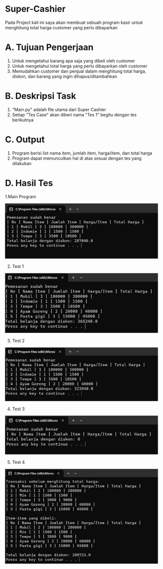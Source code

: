 # Super-Cashier
Pada Project kali ini saya akan membuat sebuah program kasir untuk menghitung total harga customer yang perlu dibayarkan
# A. Tujuan Pengerjaan
1. Untuk mengetahui barang apa saja yang dibeli oleh customer
2. Untuk mengetahui total harga yang perlu dibayarkan oleh customer
3. Memudahkan customer dan penjual dalam menghitung total harga, diskon, dan barang yang ingin dihapus/ditambahkan
# B. Deskripsi Task
1. "Main.py" adalah file utama dari Super Cashier
2. Setiap "Tes Case" akan diberi nama "Tes 1" begitu dengan tes berikutnya
# C. Output
1. Program berisi list nama item, jumlah item, harga/item, dan total harga
2. Program dapat memunculkan hal di atas sesuai dengan tes yang dilakukan
# D. Hasil Tes
1.Main Program

![Main](https://github.com/Dwielba/Super-Cashier/blob/main/Main.jpg)

2. Test 1

![Test 1](https://github.com/Dwielba/Super-Cashier/blob/main/Test%201.jpg)

3. Test 2

![Test 2](https://github.com/Dwielba/Super-Cashier/blob/main/Test%202.jpg)

4. Test 3

![Test 3](https://github.com/Dwielba/Super-Cashier/blob/main/Tes%203.jpg)

5. Test 4

![Test 4](https://github.com/Dwielba/Super-Cashier/blob/main/Test%204.jpg)
